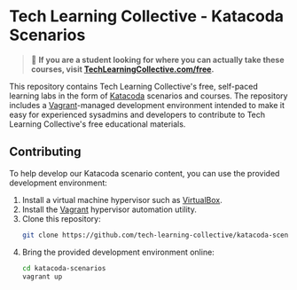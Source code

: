 # Tech Learning Collective - Katacoda Scenarios

> :beginner: **If you are a student looking for where you can actually take these courses, visit [TechLearningCollective.com/free](https://techlearningcollective.com/free/).**

This repository contains Tech Learning Collective's free, self-paced learning labs in the form of [Katacoda](https://katacoda.com/) scenarios and courses. The repository includes a [Vagrant](https://vagrantup.com/)-managed development environment intended to make it easy for experienced sysadmins and developers to contribute to Tech Learning Collective's free educational materials.

## Contributing

To help develop our Katacoda scenario content, you can use the provided development environment:

1. Install a virtual machine hypervisor such as [VirtualBox](https://virtualbox.org/).
1. Install the [Vagrant](https://vagrantup.com/) hypervisor automation utility.
1. Clone this repository:
    ```sh
    git clone https://github.com/tech-learning-collective/katacoda-scenarios.git
    ```
1. Bring the provided development environment online:
    ```sh
    cd katacoda-scenarios
    vagrant up
    ```
